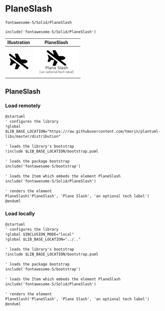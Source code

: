 # PlaneSlash


```text
fontawesome-5/Solid/PlaneSlash
```

```text
include('fontawesome-5/Solid/PlaneSlash')
```



| Illustration | PlaneSlash |
| :---: | :---: |
| ![illustration for Illustration](../../fontawesome-5/Solid/PlaneSlash.png) | ![illustration for PlaneSlash](../../fontawesome-5/Solid/PlaneSlash.Local.png) |




## PlaneSlash

### Load remotely
```plantuml
@startuml
' configures the library
!global $LIB_BASE_LOCATION="https://raw.githubusercontent.com/tmorin/plantuml-libs/master/distribution"

' loads the library's bootstrap
!include $LIB_BASE_LOCATION/bootstrap.puml

' loads the package bootstrap
include('fontawesome-5/bootstrap')

' loads the Item which embeds the element PlaneSlash
include('fontawesome-5/Solid/PlaneSlash')

' renders the element
PlaneSlash('PlaneSlash', 'Plane Slash', 'an optional tech label')
@enduml
```

### Load locally
```plantuml
@startuml
' configures the library
!global $INCLUSION_MODE="local"
!global $LIB_BASE_LOCATION="../.."

' loads the library's bootstrap
!include $LIB_BASE_LOCATION/bootstrap.puml

' loads the package bootstrap
include('fontawesome-5/bootstrap')

' loads the Item which embeds the element PlaneSlash
include('fontawesome-5/Solid/PlaneSlash')

' renders the element
PlaneSlash('PlaneSlash', 'Plane Slash', 'an optional tech label')
@enduml
```

